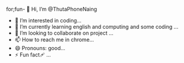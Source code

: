 for;fun- 👋 Hi, I’m @ThutaPhoneNaing
- 👀 I’m interested in coding...
- 🌱 I’m currently learning english and computing and some coding ...
- 💞️ I’m looking to collaborate on project ...
- 📫 How to reach me in chrome...
- 😄 Pronouns: good...
- ⚡ Fun fact🩹 ...

<!---
ThutaPhoneNaing/ThutaPhoneNaing is a ✨ special ✨ repository because its `README.md` (this file) appears on your GitHub profile.
You can click the Preview link to take a look at your changes.
--->
